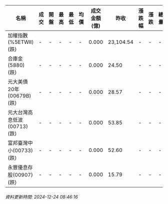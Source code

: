 | 名稱 | 成交 | 開盤 | 最高 | 最低 | 均價 | 成交金額(億) | 昨收 | 漲跌幅 | 漲跌 | 總量 | 昨量 | 振幅 |
| -------- | -------- | -------- | -------- |-------- | -------- | -------- |-------- |-------- |-------- | -------- | -------- |-------- |
|加權指數(%5ETWII) (跌)|-|-|-|-|-|0.000|23,104.54|-|-|-|-|0.00%|
|合庫金(5880) (跌)|-|-|-|-|-|0.000|24.50|-|-|-|-|0.00%|
|元大美債20年(00679B) (跌)|-|-|-|-|-|0.000|28.57|-|-|-|-|0.00%|
|元大台灣高息低波(00713) (跌)|-|-|-|-|-|0.000|53.85|-|-|-|-|0.00%|
|富邦臺灣中小(00733) (跌)|-|-|-|-|-|0.000|52.60|-|-|-|-|0.00%|
|永豐優息存股(00907) (跌)|-|-|-|-|-|0.000|15.79|-|-|-|-|0.00%|
###### 資料更新時間: 2024-12-24 08:46:16